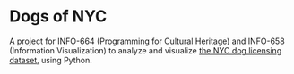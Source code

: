 ﻿# Dogs of NYC

A project for INFO-664 (Programming for Cultural Heritage) and INFO-658 (Information Visualization) to analyze and visualize [the NYC dog licensing dataset](https://data.cityofnewyork.us/Health/NYC-Dog-Licensing-Dataset/nu7n-tub), using Python.
